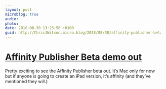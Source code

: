 ```yaml
---
layout: post
microblog: true
audio: 
photo: 
date: 2018-08-30 13:23:58 +0100
guid: http://ChrisJWilson.micro.blog/2018/08/30/affinity-publisher-beta.html
---
```

# [Affinity Publisher Beta demo out](https://affinity.serif.com/en-us/publisher) 
Pretty exciting to see the Affinity Publisher beta out. It’s Mac only for now but if anyone is going to create an iPad version, it’s affinity (and they’ve mentioned they will.)
